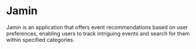 # Jamin
Jamin is an application that offers event recommendations based on user preferences, enabling users to track intriguing events and search for them within specified categories.
